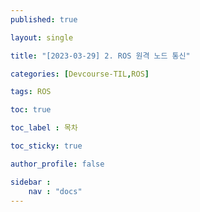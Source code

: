 ```yaml
---
published: true

layout: single

title: "[2023-03-29] 2. ROS 원격 노드 통신"

categories: [Devcourse-TIL,ROS]

tags: ROS

toc: true

toc_label : 목차

toc_sticky: true

author_profile: false

sidebar :
    nav : "docs"
---
```


